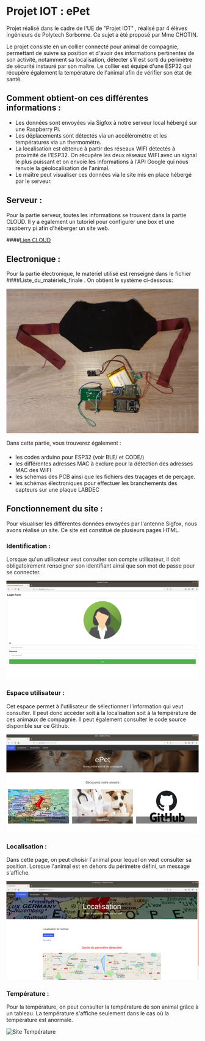 # Projet IOT : ePet

Projet réalisé dans le cadre de l'UE de "Projet IOT" , réalisé par 4 élèves ingénieurs de Polytech Sorbonne. Ce sujet a été proposé par Mme CHOTIN.

Le projet consiste en un collier connecté pour animal de compagnie, permettant de suivre sa position et d'avoir des informations pertinentes de son activité, notamment sa localisation, détecter s'il est sorti du périmètre de sécurité instauré par son maître. Le collier est équipé d'une ESP32 qui récupère également la température de l'animal afin de vérifier son état de santé.

## Comment obtient-on ces différentes informations :
 - Les données sont envoyées via Sigfox à notre serveur local hébergé sur une Raspberry Pi.  
 - Les déplacements sont détectés via un accéléromètre et les températures via un thermomètre.
 - La localisation est obtenue à partir des réseaux WIFI détectés à proximité de l'ESP32. On récupère les deux réseaux WIFI avec un signal le plus puissant et on envoie les informations à l'API Google qui nous renvoie la géolocalisation de l'animal.
 - Le maître peut visualiser ces données via le site mis en place hébergé par le serveur.

## Serveur :

Pour la partie serveur, toutes les informations se trouvent dans la partie CLOUD. Il y a également un tutoriel pour configurer une box et une raspberry pi afin d'héberger un site web.

####[Lien CLOUD](https://github.com/Polytech-Sorbonne/EI-SE5_2020-2021_ePet/tree/main/CLOUD)

## Electronique :

Pour la partie électronique, le matériel utilisé est renseigné dans le fichier ####Liste_du_matériels_finale . On obtient le système ci-dessous:

![Electronique](VISUELS/PCB.jpg)    

Dans cette partie, vous trouverez également :
####
 * les codes arduino pour ESP32 (voir BLE/ et CODE/)
 * les différentes adresses MAC à exclure pour la détection des adresses MAC des WIFI
 * les schémas des PCB ainsi que les fichiers des traçages et de perçage.
 * les schémas électroniques pour effectuer les branchements des capteurs sur une plaque LABDEC  

## Fonctionnement du site :

Pour visualiser les différentes données envoyées par l'antenne Sigfox, nous avons réalisé un site. Ce site est constitué de plusieurs pages HTML.

### Identification :

Lorsque qu'un utilisateur veut consulter son compte utilisateur, il doit obligatoirement renseigner son identifiant ainsi que son mot de passe pour se connecter.

![Site Identification](VISUELS/Page_accueil_site.png)

### Espace utilisateur :

Cet espace permet à l'utilisateur de sélectionner l'information qui veut consulter. Il peut donc accéder soit à la localisation soit à la température de ces animaux de compagnie. Il peut également consulter le code source disponible sur ce Github.

![Site Espace Utilisateur](VISUELS/Page_user_site.png)

### Localisation :

Dans cette page, on peut choisir l'animal pour lequel on veut consulter sa position. Lorsque l'animal est en dehors du périmètre défini, un message s'affiche.

![Site Localisation](VISUELS/Localisation_site.png)

### Température :  

Pour la température, on peut consulter la température de son animal grâce à un tableau. La température s'affiche seulement dans le cas où la température est anormale.

![Site Température](VISUELS/Température_site.png)
